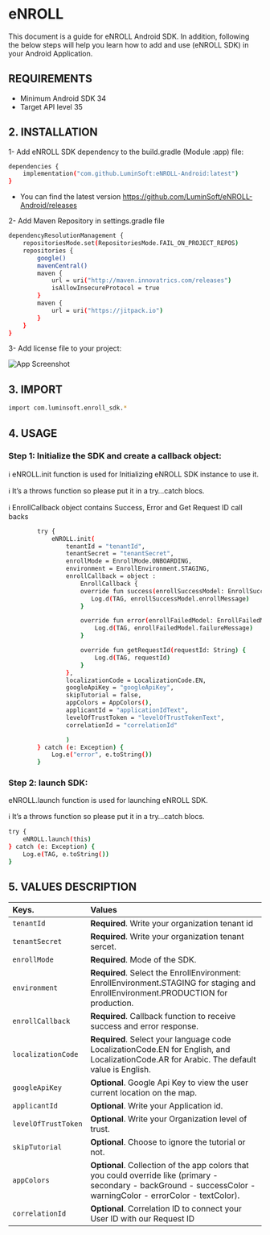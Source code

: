 
# eNROLL

This document is a guide for eNROLL Android SDK. In addition, following the below steps will help you learn how to add and use (eNROLL SDK) in your Android Application.



## REQUIREMENTS

- Minimum Android SDK 34
- Target API level 35


## 2. INSTALLATION

1-  Add eNROLL SDK dependency to the build.gradle (Module :app) file:

```bash
dependencies {
    implementation("com.github.LuminSoft:eNROLL-Android:latest")
}
```

- You can find the latest version  https://github.com/LuminSoft/eNROLL-Android/releases


2- Add Maven Repository in settings.gradle file

```bash
dependencyResolutionManagement {
    repositoriesMode.set(RepositoriesMode.FAIL_ON_PROJECT_REPOS)
    repositories {
        google()
        mavenCentral()
        maven {
            url = uri("http://maven.innovatrics.com/releases")
            isAllowInsecureProtocol = true
        }
        maven {
            url = uri("https://jitpack.io")
        }
    }
}
```




3- Add license file to your project:

![App Screenshot](https://lumin-soft.gitbook.io/~gitbook/image?url=https%3A%2F%2F3826285197-files.gitbook.io%2F%7E%2Ffiles%2Fv0%2Fb%2Fgitbook-x-prod.appspot.com%2Fo%2Fspaces%252FGM6tCcdsukNbOigN9U2m%252Fuploads%252FidXQqrhFFiMjXmehyKng%252FScreen%2520Shot%25202024-03-24%2520at%252010.41.22%2520AM.png%3Falt%3Dmedia%26token%3Dde6d2485-8d25-46fc-967b-2d875011f6cd&width=768&dpr=4&quality=100&sign=a4cdc785&sv=1)

## 3. IMPORT

```bash
import com.luminsoft.enroll_sdk.*
```

## 4. USAGE

### Step 1: Initialize the SDK and create a callback object:


ℹ️ eNROLL.init function is used for Initializing eNROLL SDK instance to use it.

ℹ️ It’s a throws function so please put it in a try…catch blocs.

ℹ️ EnrollCallback object contains Success, Error  and Get Request ID call backs

```bash
        try {
            eNROLL.init(
                tenantId = "tenantId",
                tenantSecret = "tenantSecret",
                enrollMode = EnrollMode.ONBOARDING,
                environment = EnrollEnvironment.STAGING,
                enrollCallback = object :
                    EnrollCallback {
                    override fun success(enrollSuccessModel: EnrollSuccessModel) {
                       Log.d(TAG, enrollSuccessModel.enrollMessage)
                    }

                    override fun error(enrollFailedModel: EnrollFailedModel) {
                        Log.d(TAG, enrollFailedModel.failureMessage)
                    }

                    override fun getRequestId(requestId: String) {
                        Log.d(TAG, requestId)
                    }
                },
                localizationCode = LocalizationCode.EN,
                googleApiKey = "googleApiKey",
                skipTutorial = false,
                appColors = AppColors(),
                applicantId = "applicationIdText",
                levelOfTrustToken = "levelOfTrustTokenText",
                correlationId = "correlationId"

                )
        } catch (e: Exception) {
            Log.e("error", e.toString())
        }
```

### Step 2: launch SDK:

eNROLL.launch function is used for launching eNROLL SDK.

ℹ️ It’s a throws function so please put it in a try…catch blocs.

```bash
try {
    eNROLL.launch(this)
} catch (e: Exception) {
    Log.e(TAG, e.toString())
}
```

## 5. VALUES DESCRIPTION


| Keys.     | Values                                                                                                                                                             |
| :-------- |:-------------------------------------------------------------------------------------------------------------------------------------------------------------------|
| `tenantId` | **Required**. Write your organization tenant id                                                                                                                    |
| `tenantSecret` | **Required**. Write your organization tenant sercet.                                                                                                               |
| `enrollMode`       | **Required**. Mode of the SDK.                                                                                                                                     |
| `environment`      | **Required**. Select the EnrollEnvironment: EnrollEnvironment.STAGING  for staging and EnrollEnvironment.PRODUCTION for production.                                |
| `enrollCallback`   | **Required**. Callback function to receive success and error response.                                                                                             |
| `localizationCode` | **Required**. Select your language code LocalizationCode.EN for English, and LocalizationCode.AR for Arabic. The default value is English.                         |
| `googleApiKey` | **Optional**. Google Api Key to view the user current location on the map.                                                                                         |
| `applicantId` | **Optional**. Write your Application id.                                                                                                                           |
| `levelOfTrustToken` | **Optional**. Write your Organization level of trust.                                                                                                              |
| `skipTutorial` | **Optional**. Choose to ignore the tutorial or not.                                                                                                                |
| `appColors` | **Optional**. Collection of the app colors that you could override like (primary - secondary - backGround - successColor - warningColor - errorColor - textColor). |
| `correlationId` | **Optional**. Correlation ID to connect your User ID with our Request ID                                                                                           |




